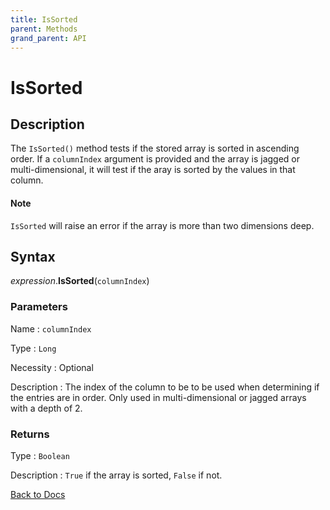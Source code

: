 ```yaml
---
title: IsSorted
parent: Methods
grand_parent: API
---
```


# IsSorted

## Description
The `IsSorted()` method tests if the stored array is sorted in ascending order. If a `columnIndex` argument is provided and the array is jagged or multi-dimensional, it will test if the aray is sorted by the values in that column. 

#### Note

`IsSorted` will raise an error if the array is more than two dimensions deep.

## Syntax

*expression*.**IsSorted**(`columnIndex`) 

### Parameters

Name 
: `columnIndex`

Type
: `Long`

Necessity
: Optional

Description
: The index of the column to be to be used when determining if the entries are in order. Only used in multi-dimensional or jagged arrays with a depth of 2.

### Returns

Type
: `Boolean`

Description
: `True` if the array is sorted, `False` if not.

[Back to Docs](https://senipah.github.io/VBA-Better-Array/)